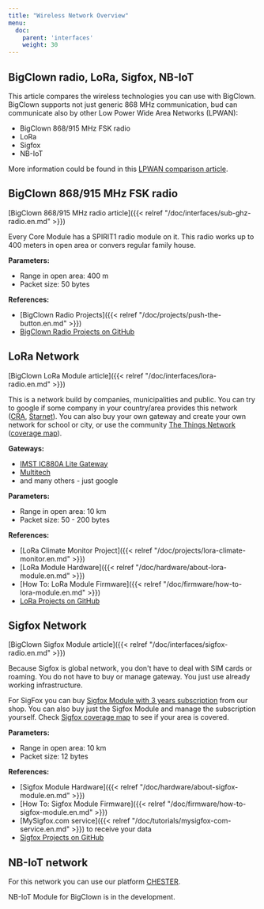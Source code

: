 ```yaml
---
title: "Wireless Network Overview"
menu:
  doc:
    parent: 'interfaces'
    weight: 30
---
```


## BigClown radio, LoRa, Sigfox, NB-IoT

This article compares the wireless technologies you can use with BigClown. BigClown supports not just generic 868 MHz communication, bud can communicate also by other Low Power Wide Area Networks (LPWAN):

* BigClown 868/915 MHz FSK radio
* LoRa
* Sigfox
* NB-IoT

More information could be found in this [LPWAN comparison article](https://www.iotforall.com/iot-connectivity-comparison-lora-sigfox-rpma-lpwan-technologies/).

## BigClown 868/915 MHz FSK radio

[BigClown 868/915 MHz radio article]({{< relref "/doc/interfaces/sub-ghz-radio.en.md" >}})

Every Core Module has a SPIRIT1 radio module on it. This radio works up to 400 meters in open area or convers regular family house.

**Parameters:**

* Range in open area: 400 m
* Packet size: 50 bytes

**References:**

* [BigClown Radio Projects]({{< relref "/doc/projects/push-the-button.en.md" >}})
* [BigClown Radio Projects on GitHub](https://github.com/bigclownlabs?&q=radio)

## LoRa Network

[BigClown LoRa Module article]({{< relref "/doc/interfaces/lora-radio.en.md" >}})

This is a network build by companies, municipalities and public. You can try to google if some company in your country/area provides this network ([CRA](https://www.cra.cz/iot-services), [Starnet](https://www.starnet.cz/iot)). You can also buy your own gateway and create your own network for school or city, or use the community [The Things Network](https://www.thethingsnetwork.org/) ([coverage map](https://www.thethingsnetwork.org/map)).

**Gateways:**

* [IMST IC880A Lite Gateway](https://shop.imst.de/wireless-modules/lora-products/36/lite-gateway-demonstration-platform-for-lora-technology)
* [Multitech](https://www.multitech.com/brands/multiconnect-conduit)
* and many others - just google

**Parameters:**

* Range in open area: 10 km
* Packet size: 50 - 200 bytes

**References:**

* [LoRa Climate Monitor Project]({{< relref "/doc/projects/lora-climate-monitor.en.md" >}})
* [LoRa Module Hardware]({{< relref "/doc/hardware/about-lora-module.en.md" >}})
* [How To: LoRa Module Firmware]({{< relref "/doc/firmware/how-to-lora-module.en.md" >}})
* [LoRa Projects on GitHub](https://github.com/bigclownlabs?&q=lora)

## Sigfox Network

[BigClown Sigfox Module article]({{< relref "/doc/interfaces/sigfox-radio.en.md" >}})

Because Sigfox is global network, you don't have to deal with SIM cards or roaming. You do not have to buy or manage gateway. You just use already working infrastructure.

For SigFox you can buy [Sigfox Module with 3 years subscription](https://shop.bigclown.com/bundle-sigfoxmodule-mysigfoxplatinum3y) from our shop. You can also buy just the Sigfox Module and manage the subscription yourself.
Check [Sigfox coverage map](https://www.sigfox.com/en/coverage) to see if your area is covered.

**Parameters:**

* Range in open area: 10 km
* Packet size: 12 bytes

**References:**

* [Sigfox Module Hardware]({{< relref "/doc/hardware/about-sigfox-module.en.md" >}})
* [How To: Sigfox Module Firmware]({{< relref "/doc/firmware/how-to-sigfox-module.en.md" >}})
* [MySigfox.com service]({{< relref "/doc/tutorials/mysigfox-com-service.en.md" >}}) to receive your data
* [Sigfox Projects on GitHub](https://github.com/bigclownlabs?&q=sigfox)


## NB-IoT network

For this network you can use our platform [CHESTER](https://www.hardwario.com/chester).

NB-IoT Module for BigClown is in the development.
